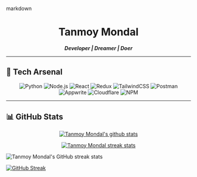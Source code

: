 markdown
<div align="center">

# Tanmoy Mondal

**_Developer | Dreamer | Doer_**

</div>

---

## 🚀 Tech Arsenal

<div align="center">

![Python](https://img.shields.io/badge/Python-181717?style=for-the-badge&logo=python&logoColor=yellow)
![Node.js](https://img.shields.io/badge/Node.js-181717?style=for-the-badge&logo=node.js&logoColor=green)
![React](https://img.shields.io/badge/React-181717?style=for-the-badge&logo=react&logoColor=61DAFB)
![Redux](https://img.shields.io/badge/Redux-181717?style=for-the-badge&logo=redux&logoColor=purple)
![TailwindCSS](https://img.shields.io/badge/TailwindCSS-181717?style=for-the-badge&logo=tailwindcss&logoColor=38BDF8)
![Postman](https://img.shields.io/badge/Postman-181717?style=for-the-badge&logo=postman&logoColor=orange)
![Appwrite](https://img.shields.io/badge/Appwrite-181717?style=for-the-badge&logo=appwrite&logoColor=pink)
![Cloudflare](https://img.shields.io/badge/Cloudflare-181717?style=for-the-badge&logo=cloudflare&logoColor=orange)
![NPM](https://img.shields.io/badge/NPM-181717?style=for-the-badge&logo=npm&logoColor=red)

</div>

---

## 📊 GitHub Stats

<p align="center">
  <a href="https://github.com/Tanmoy-Mondal-07"><img src="https://github-readme-stats.vercel.app/api?username=Tanmoy-Mondal-07&hide_border=true&show_icons=true" alt="Tanmoy Mondal's github stats"></a>
</p>

<p align="center">
  <a href="https://github.com/Tanmoy-Mondal-07">
    <img
      src="https://streak-stats.demolab.com/?user=Tanmoy-Mondal-07&theme=nightowl&hide_border=true"
      alt="Tanmoy Mondal streak stats">
  </a>
</p>

![Tanmoy Mondal's GitHub streak stats](https://streak-stats.demolab.com/?user=Tanmoy-Mondal-07&theme=nightowl&hide_border=true)

[![GitHub Streak](https://github-readme-streak-stats-eight.vercel.app/?user=Tanmoy-Mondal-07&theme=nightowl&hide_border=true)](https://git.io/streak-stats)
